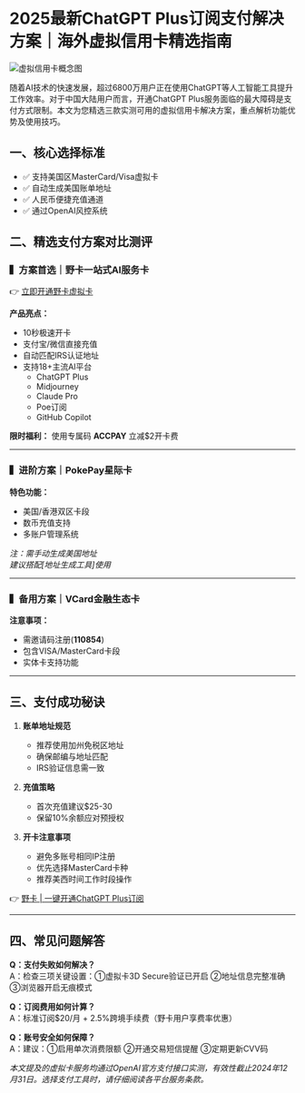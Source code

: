 # 2025最新ChatGPT Plus订阅支付解决方案｜海外虚拟信用卡精选指南

![虚拟信用卡概念图](https://via.placeholder.com/800x400)

随着AI技术的快速发展，超过6800万用户正在使用ChatGPT等人工智能工具提升工作效率。对于中国大陆用户而言，开通ChatGPT Plus服务面临的最大障碍是支付方式限制。本文为您精选三款实测可用的虚拟信用卡解决方案，重点解析功能优势及使用技巧。

## 一、核心选择标准
- ✅ 支持美国区MasterCard/Visa虚拟卡
- ✅ 自动生成美国账单地址
- ✅ 人民币便捷充值通道
- ✅ 通过OpenAI风控系统

## 二、精选支付方案对比测评

### ▍方案首选｜野卡一站式AI服务卡
👉 [立即开通野卡虚拟卡](https://bbtdd.com/yeka)

**产品亮点：**
- 10秒极速开卡
- 支付宝/微信直接充值
- 自动匹配IRS认证地址
- 支持18+主流AI平台
  - ChatGPT Plus
  - Midjourney
  - Claude Pro
  - Poe订阅
  - GitHub Copilot

**限时福利：** 使用专属码 **ACCPAY** 立减$2开卡费

---

### ▍进阶方案｜PokePay星际卡

**特色功能：**
- 美国/香港双区卡段
- 数币充值支持
- 多账户管理系统

*注：需手动生成美国地址*  
*建议搭配[地址生成工具]使用*

---

### ▍备用方案｜VCard金融生态卡

**注意事项：**
- 需邀请码注册(**110854**)
- 包含VISA/MasterCard卡段
- 实体卡支持功能

---

## 三、支付成功秘诀
1. **账单地址规范**
   - 推荐使用加州免税区地址
   - 确保邮编与地址匹配
   - IRS验证信息需一致

2. **充值策略**
   - 首次充值建议$25-30
   - 保留10%余额应对预授权

3. **开卡注意事项**
   - 避免多账号相同IP注册
   - 优先选择MasterCard卡种
   - 推荐美西时间工作时段操作

👉 [野卡 | 一键开通ChatGPT Plus订阅](https://bbtdd.com/yeka)

---

## 四、常见问题解答

**Q：支付失败如何解决？**  
A：检查三项关键设置：①虚拟卡3D Secure验证已开启 ②地址信息完整准确 ③浏览器开启无痕模式

**Q：订阅费用如何计算？**  
A：标准订阅$20/月 + 2.5%跨境手续费（野卡用户享费率优惠）

**Q：账号安全如何保障？**  
A：建议：①启用单次消费限额 ②开通交易短信提醒 ③定期更新CVV码

*本文提及的虚拟卡服务均通过OpenAI官方支付接口实测，有效性截止2024年12月31日。选择支付工具时，请仔细阅读各平台服务条款。*